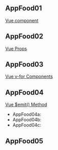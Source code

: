 

## AppFood01
[Vue component](https://www.w3schools.com/vue/vue_components.php)

## AppFood02
[Vue Props](https://www.w3schools.com/vue/vue_props.php)

## AppFood03
[Vue v-for Components](https://www.w3schools.com/vue/vue_v-for-comp.php)

## AppFood04
[Vue $emit() Method](https://www.w3schools.com/vue/vue_emit.php)
* AppFood04a:
* AppFood04b:
* AppFood04c:

## AppFood05
